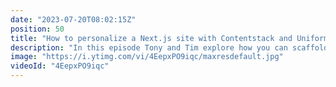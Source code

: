 ```yaml
---
date: "2023-07-20T08:02:15Z"
position: 50
title: "How to personalize a Next.js site with Contentstack and Uniform in 10 minutes"
description: "In this episode Tony and Tim explore how you can scaffold a #Next.js Jamstack website with #Contentstack and dynamic personalisation by #Uniform in 10 minutes.\n\nWant to try this yourself? Go here: https://uniform.app\n\nTony shares news from the Jamstack world\nNotion API: https://developers.notion.com/\nGatsby 3.5: https://www.gatsbyjs.com/docs/reference/release-notes/v3.5/\nSanity Exchange: https://www.sanity.io/exchange\nNode 14.7: https://nodejs.org/en/blog/release/v14.17.0/\nNetlify: https://www.netlify.com/blog/2021/05/06/now-available-configure-build-plugins-by-deploy-context/\nCloudfront Functions: https://aws.amazon.com/about-aws/whats-new/2021/05/cloudfront-functions/\nOptimize Vitals: https://web.dev/optimize-vitals-lighthouse/\nSimple Login: https://simplelogin.io/\n\nTimestamps\n00:00 Introduction\n00:24 News: Notion API\n01:13 News: Gatsby v3.5\n01:49 News: Sanity Exchange\n02:20 News: Node v14.17 LTS\n02:57 News: Netlify Build plugins\n04:03 News: Amazon Edge compute\n04:36 News: Core Web Vitals\n05:14 News: Simple Login\n05:52 Setting up Next.js with Contentstack for p13n\n\nFollow us here:\nhttps://twitter.com/tmamedbekov\nhttps://twitter.com/timbenniks"
image: "https://i.ytimg.com/vi/4EepxPO9iqc/maxresdefault.jpg"
videoId: "4EepxPO9iqc"
---
```


